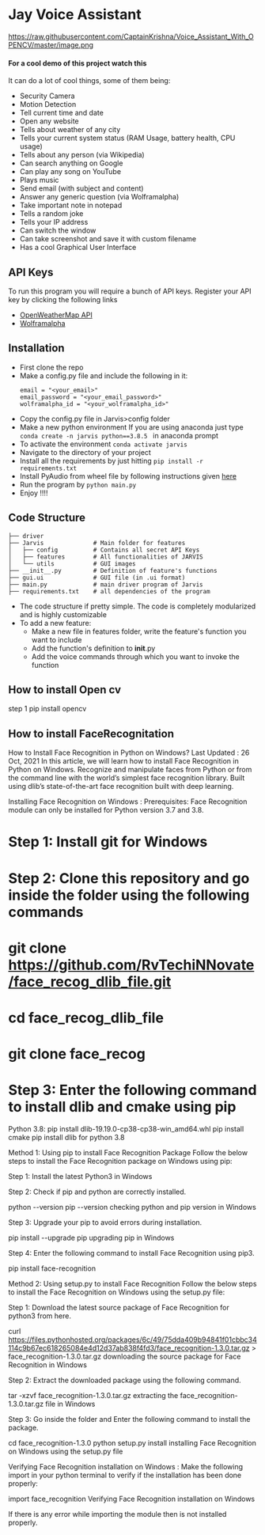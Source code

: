 # Jay Voice Assistant


https://raw.githubusercontent.com/CaptainKrishna/Voice_Assistant_With_OPENCV/master/image.png

#### For a cool demo of this project watch this 

It can do a lot of cool things, some of them being:
- Security Camera
- Motion Detection 
- Tell current time and date
- Open any website
- Tells about weather of any city
- Tells your current system status (RAM Usage, battery health, CPU usage)
- Tells about any person (via Wikipedia)
- Can search anything on Google 
- Can play any song on YouTube
- Plays music
- Send email (with subject and content)
- Answer any generic question (via Wolframalpha)
- Take important note in notepad
- Tells a random joke
- Tells your IP address
- Can switch the window
- Can take screenshot and save it with custom filename
- Has a cool Graphical User Interface

## API Keys
To run this program you will require a bunch of API keys. Register your API key by clicking the following links

- [OpenWeatherMap API](https://openweathermap.org/api)
- [Wolframalpha](https://www.wolframalpha.com/)
  
## Installation

- First clone the repo
- Make a config.py file and include the following in it:
    ```weather_api_key = "<your_api_key>"
    email = "<your_email>"
    email_password = "<your_email_password>"
    wolframalpha_id = "<your_wolframalpha_id>"
- Copy the config.py file in Jarvis>config folder
- Make a new python environment
    If you are using anaconda just type ```conda create -n jarvis python==3.8.5 ``` in anaconda prompt
- To activate the environment ``` conda activate jarvis ```
- Navigate to the directory of your project
- Install all the requirements by just hitting ``` pip install -r requirements.txt ```
- Install PyAudio from wheel file by following instructions given [here](https://stackoverflow.com/a/55630212)
- Run the program by ``` python main.py ```
- Enjoy !!!!

## Code Structure


    ├── driver
    ├── Jarvis              # Main folder for features 
    │   ├── config          # Contains all secret API Keys
    │   ├── features        # All functionalities of JARVIS 
    │   └── utils           # GUI images
    ├── __init__.py         # Definition of feature's functions
    ├── gui.ui              # GUI file (in .ui format)
    ├── main.py             # main driver program of Jarvis
    ├── requirements.txt    # all dependencies of the program

- The code structure if pretty simple. The code is completely modularized and is highly customizable
- To add a new feature:
  -  Make a new file in features folder, write the feature's function you want to include
  - Add the function's definition to __init__.py
  - Add the voice commands through which you want to invoke the function

## How to install Open cv
step 1 pip install opencv
## How to install FaceRecognitation

How to Install Face Recognition in Python on Windows?
Last Updated : 26 Oct, 2021
In this article, we will learn how to install Face Recognition in Python on Windows. Recognize and manipulate faces from Python or from the command line with the world’s simplest face recognition library. Built using dlib’s state-of-the-art face recognition built with deep learning.

Installing Face Recognition on Windows :
Prerequisites:
Face Recognition module can only be installed for Python version 3.7 and 3.8.

# Step 1: Install git for Windows

# Step 2: Clone this repository and go inside the folder using the following commands

# git clone https://github.com/RvTechiNNovate/face_recog_dlib_file.git
#   cd face_recog_dlib_file
#   git clone face_recog

#  Step 3: Enter the following command to install dlib and cmake using pip

Python 3.8:
pip install dlib-19.19.0-cp38-cp38-win_amd64.whl
pip install cmake
pip install dlib for python 3.8

Method 1: Using pip to install Face Recognition Package
Follow the below steps to install the Face Recognition package on Windows using pip:

Step 1: Install the latest Python3 in Windows 

Step 2: Check if pip and python are correctly installed.

python --version
pip --version
checking python and pip version in Windows 

Step 3: Upgrade your pip to avoid errors during installation.

pip install --upgrade pip
upgrading pip in Windows 

Step 4: Enter the following command to install Face Recognition using pip3.

pip install face-recognition


Method 2: Using setup.py to install Face Recognition 
Follow the below steps to install the Face Recognition on Windows using the setup.py file:

Step 1: Download the latest source package of Face Recognition for python3 from here.

curl https://files.pythonhosted.org/packages/6c/49/75dda409b94841f01cbbc34114c9b67ec618265084e4d12d37ab838f4fd3/face_recognition-1.3.0.tar.gz > face_recognition-1.3.0.tar.gz
downloading the source package for Face Recognition in Windows 

Step 2: Extract the downloaded package using the following command.

tar -xzvf face_recognition-1.3.0.tar.gz
extracting the face_recognition-1.3.0.tar.gz file in Windows 

Step 3: Go inside the folder and Enter the following command to install the package.

cd face_recognition-1.3.0
python setup.py install
installing Face Recognition on Windows using the setup.py file

Verifying Face Recognition installation on Windows :
Make the following import in your python terminal to verify if the installation has been done properly:

import face_recognition
Verifying Face Recognition installation on Windows 

If there is any error while importing the module then is not installed properly.
